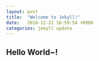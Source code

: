 ```yaml
---
layout: post
title:  "Welcome to Jekyll!"
date:   2018-12-21 16:59:54 +0900
categories: jekyll update
---
```


## **Hello World~!**
